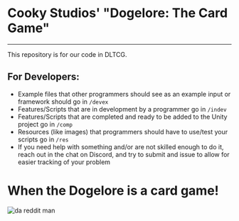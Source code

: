 # Cooky Studios' "Dogelore: The Card Game"
------
This repository is for our code in DLTCG.

## For Developers:

- Example files that other programmers should see as an example input or framework should go in `/devex`
- Features/Scripts that are in development by a programmer go in `/indev`
- Features/Scripts that are completed and ready to be added to the Unity project go in `/comp`
- Resources (like images) that programmers should have to use/test your scripts go in `/res`
- If you need help with something and/or are not skilled enough to do it, reach out in the chat on Discord, and try to submit and issue to allow for easier tracking of your problem

# When the Dogelore is a card game!
![da reddit man](https://i.redd.it/48guo6yt94z51.jpg)
